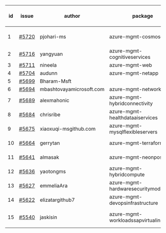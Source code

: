 | id | issue | author | package | assignee | bot advice | created date of issue | target release date | date from target |
| ------ | ------ | ------ | ------ | ------ | ------ | ------ | ------ | :-----: |
| 1 | [#5720](https://github.com/Azure/sdk-release-request/issues/5720) | pjohari-ms | azure-mgmt-cosmosdb | ChenxiJiang333 | Attention to inconsistent tag. | 11-13 | 12-27 |  |
| 2 | [#5716](https://github.com/Azure/sdk-release-request/issues/5716) | yangyuan | azure-mgmt-cognitiveservices | ChenxiJiang333 |  | 11-11 | 12-27 |  |
| 3 | [#5711](https://github.com/Azure/sdk-release-request/issues/5711) | nineela | azure-mgmt-web | ChenxiJiang333 | new issue. | 11-11 | 11-22 |  |
| 4 | [#5704](https://github.com/Azure/sdk-release-request/issues/5704) | audunn | azure-mgmt-netapp | ChenxiJiang333 |  | 11-07 | 11-22 |  |
| 5 | [#5699](https://github.com/Azure/sdk-release-request/issues/5699) | Bharam-Msft |  | ChenxiJiang333 |  | 11-07 |  | 0 |
| 6 | [#5694](https://github.com/Azure/sdk-release-request/issues/5694) | mbashtovayamicrosoft.com | azure-mgmt-networkcloud | ChenxiJiang333 |  | 11-06 | 11-22 |  |
| 7 | [#5689](https://github.com/Azure/sdk-release-request/issues/5689) | alexmahonic | azure-mgmt-hybridconnectivity | ChenxiJiang333 | TypeSpec. | 11-05 | 11-22 |  |
| 8 | [#5684](https://github.com/Azure/sdk-release-request/issues/5684) | chrisribe | azure-mgmt-healthdataaiservices | ChenxiJiang333 | FirstGA. TypeSpec. | 11-05 | 11-22 |  |
| 9 | [#5675](https://github.com/Azure/sdk-release-request/issues/5675) | xiaoxuqi-msgithub.com | azure-mgmt-mysqlflexibleservers | ChenxiJiang333 |  | 11-04 | 11-21 |  |
| 10 | [#5664](https://github.com/Azure/sdk-release-request/issues/5664) | gerrytan | azure-mgmt-terraform | ChenxiJiang333 | FirstBeta. TypeSpec. | 11-04 | 11-21 |  |
| 11 | [#5641](https://github.com/Azure/sdk-release-request/issues/5641) | almasak | azure-mgmt-neonpostgres | ChenxiJiang333 | FirstBeta. TypeSpec. | 10-23 | 11-21 |  |
| 12 | [#5636](https://github.com/Azure/sdk-release-request/issues/5636) | yaotongms | azure-mgmt-hybridcompute | ChenxiJiang333 |  | 10-23 | 11-22 |  |
| 13 | [#5627](https://github.com/Azure/sdk-release-request/issues/5627) | emmeliaAra | azure-mgmt-hardwaresecuritymodules | ChenxiJiang333 |  | 10-22 | 11-22 |  |
| 14 | [#5622](https://github.com/Azure/sdk-release-request/issues/5622) | elizatargithub7 | azure-mgmt-devopsinfrastructure | ChenxiJiang333 | FirstGA. TypeSpec. | 10-16 | 11-22 |  |
| 15 | [#5540](https://github.com/Azure/sdk-release-request/issues/5540) | jaskisin | azure-mgmt-workloadssapvirtualinstance | ChenxiJiang333 | FirstGA. HoldOn. TypeSpec. | 09-27 | 11-22 |  |
